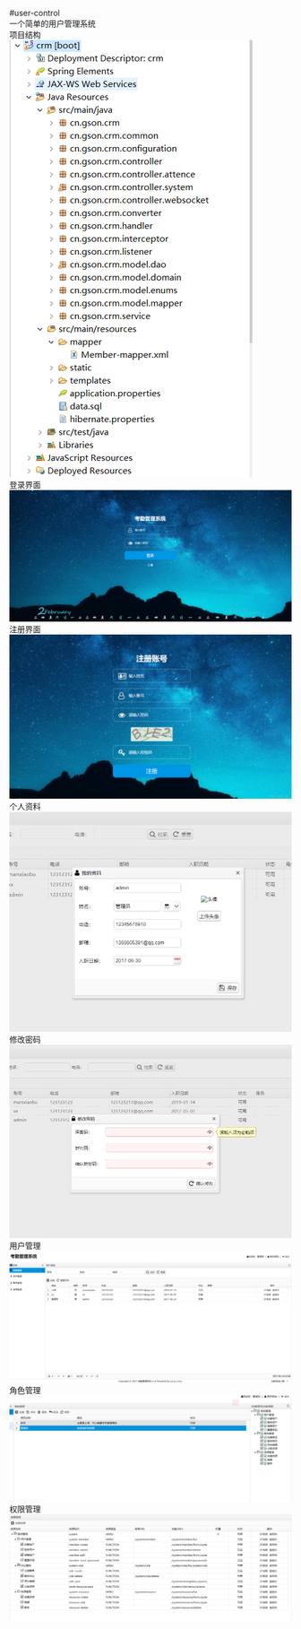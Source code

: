 #user-control<br/>
一个简单的用户管理系统<br/>
项目结构<br/>
![image](https://github.com/mars0520/user-control/blob/master/q8.jpg)
<br/>登录界面
![image](https://github.com/mars0520/user-control/blob/master/q1.jpg)
注册界面
![image](https://github.com/mars0520/user-control/blob/master/q7.jpg)
个人资料
![image](https://github.com/mars0520/user-control/blob/master/q3.jpg)
修改密码
![image](https://github.com/mars0520/user-control/blob/master/q4.jpg)
用户管理
![image](https://github.com/mars0520/user-control/blob/master/q2.jpg)
角色管理
![image](https://github.com/mars0520/user-control/blob/master/q5.jpg)
权限管理
![image](https://github.com/mars0520/user-control/blob/master/q6.jpg)
